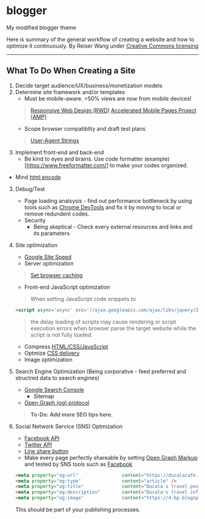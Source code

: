 # blogger
My modified blogger theme 

Here is summary of the general workflow of creating a website and how to optimize it continuously. 
By Reiser Wang under [Creative Commons licensing](https://creativecommons.org/licenses/by-sa/3.0/tw/deed.en)


---
## What To Do When Creating a Site

 1. Decide target audience/UX/business/monetization models
 2. Determine site framework and/or templates
    - Must be mobile-aware. >50% views are now from mobile devices! 
    > [Responsive Web Design (RWD)](https://en.wikipedia.org/wiki/Responsive_web_design)
    > [Accelerated Mobile Pages Project (AMP)](https://www.ampproject.org/) 
    - Scope browser compatiblity and draft test plans
    > [User-Agent Strings](http://www.useragentstring.com/pages/useragentstring.php)
 2. Implement front-end and back-end 
    - Be kind to eyes and brains. Use code formatter (example)[https://www.freeformatter.com/] to make your codes organized.
   - Mind [html encode](https://codebeautify.org/html-encode-string)
 3. Debug/Test
    - Page loading analsysis - find out performance bottleneck by using tools such as [Chrome DevTools](https://developer.chrome.com/devtools) and fix it by moving to local or remove redundent codes.
    - Security
        * Being skeptical - Check every external resources and links and its parameters
 4. Site optimization
	 - [Google Site Speed](https://developers.google.com/speed/pagespeed/insights/)
	 - Server optimization
     > [Set browser caching](https://developers.google.com/speed/docs/insights/LeverageBrowserCaching)

	 - Front-end JavaScript optimization
	 > When setting JavaScript code snippets to 
	 ```html
	 <script async='async' src='//ajax.googleapis.com/ajax/libs/jquery/2.1.4/jquery.min.js'/>
	 ```
	 >the delay loading of scripts may cause rendering or script execution errors when browser parse the target website while the script is not fully loaded.
	 - Compress [HTML/CSS/JavaScript](https://developers.google.com/speed/docs/insights/MinifyResources)
     - Optmize [CSS delivery](https://developers.google.com/speed/docs/insights/OptimizeCSSDelivery)
	 - Image optimization
 5. Search Engine Optimization (Being corporative - feed preferred and structred data to search engines)
    - [Google Search Console](https://www.google.com/webmasters/tools/home)
        * Sitemap
    - [Open Graph (og) protocol](http://ogp.me/)
    > **To-Do: Add more SEO tips here.**
6. Social Network Service (SNS) Optmization
    - [Facebook API](https://developers.facebook.com/docs/plugins/share-button)
    - [Twitter API](https://dev.twitter.com/web/tweet-button)
    - [Line share button](https://media.line.me/en/how_to_install)
    - Make every page perfectly shareable by setting [Open Graph Markup](https://developers.facebook.com/docs/sharing/webmasters) and tested by SNS tools such as [Facebook](https://developers.facebook.com/docs/sharing/webmasters#testing)
    ```html
    <meta property="og:url"                content="https://ducalacafe.blogspot.tw/search/label/%E6%97%85%E9%81%8A?&max-results=7" />
    <meta property="og:type"               content="article" />
    <meta property="og:title"              content="Ducala's travel post" />
    <meta property="og:description"        content="Ducala's travel inforamtion?" />
    <meta property="og:image"              content="https://4.bp.blogspot.com/_fE69UaYHfCI/SkDyNrUfwPI/AAAAAAAAA0o/Fn8fk-KXjY8/S220/happydog.jpg" />
    ```
    This should be part of your publishing processes.
